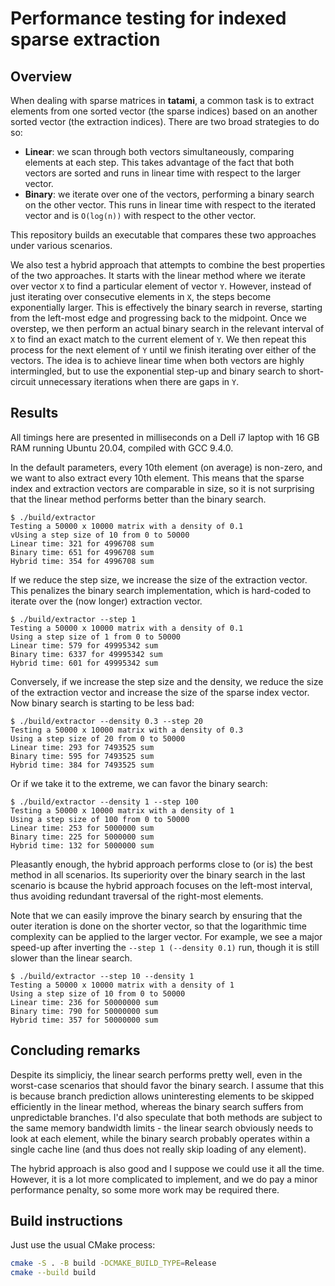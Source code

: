 # Performance testing for indexed sparse extraction

## Overview

When dealing with sparse matrices in **tatami**,
a common task is to extract elements from one sorted vector (the sparse indices) based on an another sorted vector (the extraction indices).
There are two broad strategies to do so:

- **Linear**: we scan through both vectors simultaneously, comparing elements at each step.
  This takes advantage of the fact that both vectors are sorted and runs in linear time with respect to the larger vector.
- **Binary**: we iterate over one of the vectors, performing a binary search on the other vector.
  This runs in linear time with respect to the iterated vector and is `O(log(n))` with respect to the other vector.

This repository builds an executable that compares these two approaches under various scenarios.

We also test a hybrid approach that attempts to combine the best properties of the two approaches.
It starts with the linear method where we iterate over vector `X` to find a particular element of vector `Y`.
However, instead of just iterating over consecutive elements in `X`, the steps become exponentially larger.
This is effectively the binary search in reverse, starting from the left-most edge and progressing back to the midpoint.
Once we overstep, we then perform an actual binary search in the relevant interval of `X` to find an exact match to the current element of `Y`.
We then repeat this process for the next element of `Y` until we finish iterating over either of the vectors.
The idea is to achieve linear time when both vectors are highly intermingled,
but to use the exponential step-up and binary search to short-circuit unnecessary iterations when there are gaps in `Y`.

## Results

All timings here are presented in milliseconds on a Dell i7 laptop with 16 GB RAM running Ubuntu 20.04, compiled with GCC 9.4.0.

In the default parameters, every 10th element (on average) is non-zero, and we want to also extract every 10th element.
This means that the sparse index and extraction vectors are comparable in size, so it is not surprising that the linear method performs better than the binary search.

```console
$ ./build/extractor
Testing a 50000 x 10000 matrix with a density of 0.1
vUsing a step size of 10 from 0 to 50000
Linear time: 321 for 4996708 sum
Binary time: 651 for 4996708 sum
Hybrid time: 354 for 4996708 sum
```

If we reduce the step size, we increase the size of the extraction vector.
This penalizes the binary search implementation, which is hard-coded to iterate over the (now longer) extraction vector.

```console
$ ./build/extractor --step 1
Testing a 50000 x 10000 matrix with a density of 0.1
Using a step size of 1 from 0 to 50000
Linear time: 579 for 49995342 sum
Binary time: 6337 for 49995342 sum
Hybrid time: 601 for 49995342 sum
```

Conversely, if we increase the step size and the density, we reduce the size of the extraction vector and increase the size of the sparse index vector.
Now binary search is starting to be less bad:

```console
$ ./build/extractor --density 0.3 --step 20
Testing a 50000 x 10000 matrix with a density of 0.3
Using a step size of 20 from 0 to 50000
Linear time: 293 for 7493525 sum
Binary time: 595 for 7493525 sum
Hybrid time: 384 for 7493525 sum
```

Or if we take it to the extreme, we can favor the binary search:

```console
$ ./build/extractor --density 1 --step 100
Testing a 50000 x 10000 matrix with a density of 1
Using a step size of 100 from 0 to 50000
Linear time: 253 for 5000000 sum
Binary time: 225 for 5000000 sum
Hybrid time: 132 for 5000000 sum
```

Pleasantly enough, the hybrid approach performs close to (or is) the best method in all scenarios.
Its superiority over the binary search in the last scenario is bcause the hybrid approach focuses on the left-most interval,
thus avoiding redundant traversal of the right-most elements.

Note that we can easily improve the binary search by ensuring that the outer iteration is done on the shorter vector,
so that the logarithmic time complexity can be applied to the larger vector.
For example, we see a major speed-up after inverting the `--step 1 (--density 0.1)` run, though it is still slower than the linear search.

```console
$ ./build/extractor --step 10 --density 1
Testing a 50000 x 10000 matrix with a density of 1
Using a step size of 10 from 0 to 50000
Linear time: 236 for 50000000 sum
Binary time: 790 for 50000000 sum
Hybrid time: 357 for 50000000 sum
```

## Concluding remarks

Despite its simpliciy, the linear search performs pretty well, even in the worst-case scenarios that should favor the binary search.
I assume that this is because branch prediction allows uninteresting elements to be skipped efficiently in the linear method,
whereas the binary search suffers from unpredictable branches.
I'd also speculate that both methods are subject to the same memory bandwidth limits - 
the linear search obviously needs to look at each element,
while the binary search probably operates within a single cache line (and thus does not really skip loading of any element).

The hybrid approach is also good and I suppose we could use it all the time.
However, it is a lot more complicated to implement, and we do pay a minor performance penalty, so some more work may be required there.

## Build instructions

Just use the usual CMake process:

```sh
cmake -S . -B build -DCMAKE_BUILD_TYPE=Release
cmake --build build
```

